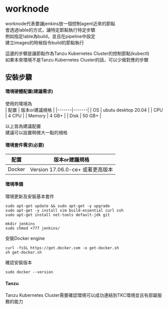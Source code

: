 # worknode    

worknode代表要讓jenkins放一個控制agent近來的節點  
會透過lable的方式，讓特定節點執行特定步驟  
例如指定lable為build，並且在pipeline中設定  
建立images的時候指令build的節點執行  


這邊的步驟是讓節點作為Tanzu Kubernetes Cluster的控制節點(kubectl)  
如果本來環境不是Tanzu Kubernetes Cluster的話，可以少做對應的步驟  

## 安裝步驟  

#### 環境硬體配置(建議需求)  
使用的環境為  
 | 配置 | 版本or建議規格 | 
|-------|-------|
| OS | ubutu desktop 20.04 |
| CPU |  4 CPU |
| Memory  | 4 GB+ |
| Disk  | 50 GB+ |  

以上皆為建議配置  
建議可以設置稍微大一點的規格  

#### 環境套件需求(必要)  
 | 配置 | 版本or建議規格 | 
|-------|-------|
| Docker | Version 17.06.0-ce+ 或著更高版本 |

#### 環境準備  

環境更新及安裝基本套件  
```
sudo apt-get update && sudo apt-get -y upgrade
sudo apt-get -y install vim build-essential curl ssh
sudo apt-get install net-tools default-jdk git

mkdir jenkins
sudo chmod +777 jenkins/

```

安裝Docker engine    
```
curl -fsSL https://get.docker.com -o get-docker.sh
sh get-docker.sh
```

確認安裝版本
```
sudo docker --version
```

#### Tanzu  
Tanzu Kubernetes Cluster需要確認環境可以成功連結到TKC環境並且有部屬服務的能力  
  
  
